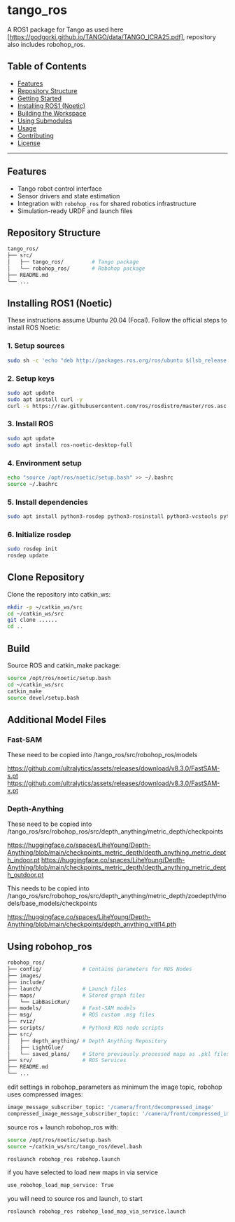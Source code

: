 # tango_ros

A ROS1 package for Tango as used here [https://podgorki.github.io/TANGO/data/TANGO_ICRA25.pdf], repository also includes robohop_ros.

## Table of Contents

- [Features](#features)
- [Repository Structure](#repository-structure)
- [Getting Started](#getting-started)
- [Installing ROS1 (Noetic)](#installing-ros1-noetic)
- [Building the Workspace](#building-the-workspace)
- [Using Submodules](#using-submodules)
- [Usage](#usage)
- [Contributing](#contributing)
- [License](#license)

---

## Features

- Tango robot control interface
- Sensor drivers and state estimation
- Integration with `robohop_ros` for shared robotics infrastructure
- Simulation-ready URDF and launch files

## Repository Structure

```bash
tango_ros/
├── src/
│   ├── tango_ros/         # Tango package
│   └── robohop_ros/       # Robohop package
├── README.md
└── ...
```
## Installing ROS1 (Noetic)

These instructions assume Ubuntu 20.04 (Focal). Follow the official steps to install ROS Noetic:

### 1. Setup sources
```bash
sudo sh -c 'echo "deb http://packages.ros.org/ros/ubuntu $(lsb_release -sc) main" > /etc/apt/sources.list.d/ros-latest.list'
```

### 2. Setup keys
```bash
sudo apt update
sudo apt install curl -y
curl -s https://raw.githubusercontent.com/ros/rosdistro/master/ros.asc | sudo apt-key add -
```

### 3. Install ROS
```bash
sudo apt update
sudo apt install ros-noetic-desktop-full
```

### 4. Environment setup
```bash
echo "source /opt/ros/noetic/setup.bash" >> ~/.bashrc
source ~/.bashrc
```

### 5. Install dependencies
```bash
sudo apt install python3-rosdep python3-rosinstall python3-vcstools python3-rosinstall-generator build-essential
```

### 6. Initialize rosdep
```bash
sudo rosdep init
rosdep update
```

## Clone Repository
Clone the repository into catkin_ws:

```bash
mkdir -p ~/catkin_ws/src
cd ~/catkin_ws/src
git clone ......
cd ..
```

## Build
Source ROS and catkin_make package:
```bash
source /opt/ros/noetic/setup.bash
cd ~/catkin_ws/src
catkin_make
source devel/setup.bash
```

## Additional Model Files
### Fast-SAM 
These need to be copied into /tango_ros/src/robohop_ros/models

https://github.com/ultralytics/assets/releases/download/v8.3.0/FastSAM-s.pt
https://github.com/ultralytics/assets/releases/download/v8.3.0/FastSAM-x.pt

### Depth-Anything
These need to be copied into /tango_ros/src/robohop_ros/src/depth_anything/metric_depth/checkpoints

https://huggingface.co/spaces/LiheYoung/Depth-Anything/blob/main/checkpoints_metric_depth/depth_anything_metric_depth_indoor.pt
https://huggingface.co/spaces/LiheYoung/Depth-Anything/blob/main/checkpoints_metric_depth/depth_anything_metric_depth_outdoor.pt

This needs to be copied into /tango_ros/src/robohop_ros/src/depth_anything/metric_depth/zoedepth/models/base_models/checkpoints

https://huggingface.co/spaces/LiheYoung/Depth-Anything/blob/main/checkpoints/depth_anything_vitl14.pth

## Using robohop_ros

```bash
robohop_ros/
├── config/             # Contains parameters for ROS Nodes
├── images/
├── include/
├── launch/             # Launch files
├── maps/               # Stored graph files
│   └── LabBasicRun/ 
├── models/             # Fast-SAM models
├── msg/                # ROS custom .msg files
├── rviz/
├── scripts/            # Python3 ROS node scripts
├── src/
│   ├── depth_anything/ # Depth Anything Repository        
│   ├── LightGlue/       
│   └── saved_plans/    # Store previously processed maps as .pkl files    
├── srv/                # ROS Services 
├── README.md
└── ...
```

edit settings in robohop_parameters as minimum the image topic, robohop uses compressed images:
```bash
image_message_subscriber_topic: '/camera/front/decompressed_image'
compressed_image_message_subscriber_topic: '/camera/front/compressed_image'
```

source ros + launch robohop_ros with:
```bash
source /opt/ros/noetic/setup.bash
source ~/catkin_ws/src/tango_ros/devel.bash

roslaunch robohop_ros robohop.launch
```

if you have selected to load new maps in via service 
```bash
use_robohop_load_map_service: True
```
you will need to source ros and launch, to start
```bash
roslaunch robohop_ros robohop_load_map_via_service.launch
```


